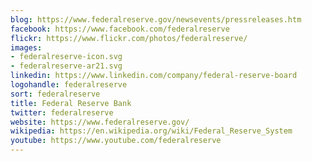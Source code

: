 ```yaml
---
blog: https://www.federalreserve.gov/newsevents/pressreleases.htm
facebook: https://www.facebook.com/federalreserve
flickr: https://www.flickr.com/photos/federalreserve/
images:
- federalreserve-icon.svg
- federalreserve-ar21.svg
linkedin: https://www.linkedin.com/company/federal-reserve-board
logohandle: federalreserve
sort: federalreserve
title: Federal Reserve Bank
twitter: federalreserve
website: https://www.federalreserve.gov/
wikipedia: https://en.wikipedia.org/wiki/Federal_Reserve_System
youtube: https://www.youtube.com/federalreserve
---
```

